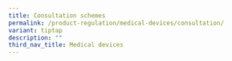 ```yaml
---
title: Consultation schemes
permalink: /product-regulation/medical-devices/consultation/
variant: tiptap
description: ""
third_nav_title: Medical devices
---
```

